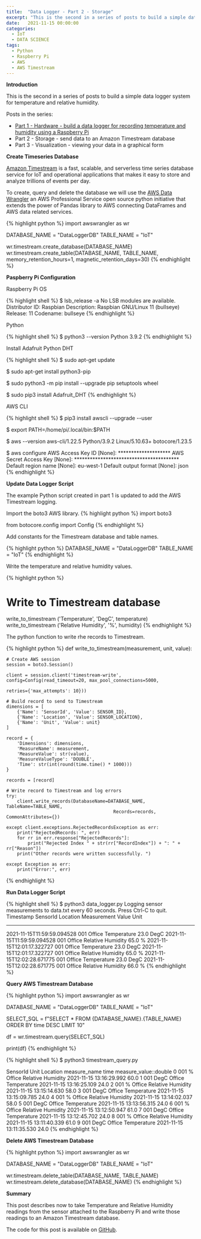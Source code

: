 ```yaml
---
title:  "Data Logger - Part 2 - Storage"
excerpt: "This is the second in a series of posts to build a simple data logger system for temperature and relative humidity. Part 2 will send data to an Amazon Timestream database."
date:   2021-11-15 00:00:00
categories:
  - IoT
  - DATA SCIENCE
tags:
  - Python
  - Raspberry Pi
  - AWS
  - AWS Timestream
---
```


**Introduction**

This is the second in a series of posts to build a simple data logger system for temperature and relative humidity. 

Posts in the series:

* [Part 1 - Hardware - build a data logger for recording temperature and humidity using a Raspberry Pi](/2020/10/31/data-logger-part-1-hardware)
* Part 2 - Storage - send data to an Amazon Timestream database 
* Part 3 - Visualization - viewing your data in a graphical form

**Create Timeseries Database**

[Amazon Timestream](https://aws.amazon.com/timestream/) is a fast, scalable, and serverless time series database service for IoT and operational applications that makes it easy to store and analyze trillions of events per day.

To create, query and delete the database we will use the [AWS Data Wrangler](https://aws-data-wrangler.readthedocs.io/en/stable/index.html) an AWS Professional Service open source python initiative that extends the power of Pandas library to AWS connecting DataFrames and AWS data related services.

{% highlight python %}
import awswrangler as wr

DATABASE_NAME = "DataLoggerDB"
TABLE_NAME = "IoT"

wr.timestream.create_database(DATABASE_NAME)
wr.timestream.create_table(DATABASE_NAME, TABLE_NAME, memory_retention_hours=1, magnetic_retention_days=30)
{% endhighlight %}

**Paspberry Pi Configuration**

Raspberry Pi OS 

{% highlight shell %}
$ lsb_release -a
No LSB modules are available.
Distributor ID:	Raspbian
Description:	Raspbian GNU/Linux 11 (bullseye)
Release:	11
Codename:	bullseye
{% endhighlight %}

Python

{% highlight shell %}
$ python3 --version
Python 3.9.2
{% endhighlight %}

Install Adafruit Python DHT

{% highlight shell %}
 $ sudo apt-get update

 $ sudo apt-get install python3-pip

 $ sudo python3 -m pip install --upgrade pip setuptools wheel

 $ sudo pip3 install Adafruit_DHT
{% endhighlight %}

AWS CLI

{% highlight shell %}
 $ pip3 install awscli --upgrade --user

 $ export PATH=/home/pi/.local/bin:$PATH

 $ aws --version
 aws-cli/1.22.5 Python/3.9.2 Linux/5.10.63+ botocore/1.23.5

 $ aws configure
 AWS Access Key ID [None]: ********************
 AWS Secret Access Key [None]: ****************************************
 Default region name [None]: eu-west-1
 Default output format [None]: json
{% endhighlight %}

**Update Data Logger Script**

The example Python script created in part 1 is updated to add the AWS Timestream logging.

Import the boto3 AWS library.
{% highlight python %}
import boto3

from botocore.config import Config
{% endhighlight %}

Add constants for the Timestream database and table names.

{% highlight python %}
DATABASE_NAME = "DataLoggerDB"
TABLE_NAME = "IoT"
{% endhighlight %}

Write the temperature and relative humidity values.

{% highlight python %}
# Write to Timestream database
write_to_timestream ('Temperature', 'DegC', temperature)
write_to_timestream ('Relative Humidity', '%', humidity)
{% endhighlight %}

The python function to write rhe records to Timestream.

{% highlight python %}
def write_to_timestream(measurement, unit, value):

    # Create AWS session
    session = boto3.Session()

    client = session.client('timestream-write', config=Config(read_timeout=20, max_pool_connections=5000,
                                                                    retries={'max_attempts': 10}))

    # Build record to send to Timestream
    dimensions = [
        {'Name': 'SensorId', 'Value': SENSOR_ID},
        {'Name': 'Location', 'Value': SENSOR_LOCATION},
        {'Name': 'Unit', 'Value': unit}
    ]

    record = {
        'Dimensions': dimensions,
        'MeasureName': measurement,
        'MeasureValue': str(value),
        'MeasureValueType': 'DOUBLE',
        'Time': str(int(round(time.time() * 1000)))
    }

    records = [record]

    # Write record to Timestream and log errors
    try:
        client.write_records(DatabaseName=DATABASE_NAME, TableName=TABLE_NAME,
                                            Records=records, CommonAttributes={})

    except client.exceptions.RejectedRecordsException as err:
        print("RejectedRecords: ", err)
        for rr in err.response["RejectedRecords"]:
            print("Rejected Index " + str(rr["RecordIndex"]) + ": " + rr["Reason"])
        print("Other records were written successfully. ")

    except Exception as err:
        print("Error:", err)
{% endhighlight %}

**Run Data Logger Script**

{% highlight shell %}
$ python3 data_logger.py
Logging sensor measurements to data.txt every 60 seconds.
Press Ctrl-C to quit.
Timestamp                   SensorId  Location  Measurement        Value  Unit
---------                   --------  --------  -----------        -----  ----
2021-11-15T11:59:59.094528  001       Office    Temperature        23.0   DegC
2021-11-15T11:59:59.094528  001       Office    Relative Humidity  65.0   %
2021-11-15T12:01:17.322727  001       Office    Temperature        23.0   DegC
2021-11-15T12:01:17.322727  001       Office    Relative Humidity  65.0   %
2021-11-15T12:02:28.671775  001       Office    Temperature        23.0   DegC
2021-11-15T12:02:28.671775  001       Office    Relative Humidity  66.0   %
{% endhighlight %}

**Query AWS Timestream Database**

{% highlight python %}
import awswrangler as wr

DATABASE_NAME = "DataLoggerDB"
TABLE_NAME = "IoT"

SELECT_SQL = f"SELECT * FROM {DATABASE_NAME}.{TABLE_NAME} ORDER BY time DESC LIMIT 10"

df = wr.timestream.query(SELECT_SQL)

print(df)
{% endhighlight %}

{% highlight shell %}
$ python3 timestream_query.py

  SensorId  Unit Location       measure_name                    time  measure_value::double
0      001     %   Office  Relative Humidity 2021-11-15 13:16:29.992                   60.0
1      001  DegC   Office        Temperature 2021-11-15 13:16:25.109                   24.0
2      001     %   Office  Relative Humidity 2021-11-15 13:15:14.630                   58.0
3      001  DegC   Office        Temperature 2021-11-15 13:15:09.785                   24.0
4      001     %   Office  Relative Humidity 2021-11-15 13:14:02.037                   58.0
5      001  DegC   Office        Temperature 2021-11-15 13:13:56.315                   24.0
6      001     %   Office  Relative Humidity 2021-11-15 13:12:50.947                   61.0
7      001  DegC   Office        Temperature 2021-11-15 13:12:45.702                   24.0
8      001     %   Office  Relative Humidity 2021-11-15 13:11:40.339                   61.0
9      001  DegC   Office        Temperature 2021-11-15 13:11:35.530                   24.0
{% endhighlight %}

**Delete AWS Timestream Database**

{% highlight python %}
import awswrangler as wr

DATABASE_NAME = "DataLoggerDB"
TABLE_NAME = "IoT"

wr.timestream.delete_table(DATABASE_NAME, TABLE_NAME)
wr.timestream.delete_database(DATABASE_NAME)
{% endhighlight %}

**Summary**

This post describes now to take Temperature and Relative Humidity readings from the sensor attached to the Raspberry Pi and write those readings to an Amazon Timestream database.

The code for this post is available on [GitHub](https://github.com/jonathanoneill/data-logger-blog-post/tree/data-logger-part-2-storage).
